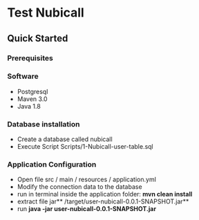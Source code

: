# Test Nubicall

## Quick Started

### Prerequisites

### Software

- Postgresql
- Maven 3.0
- Java 1.8

### Database installation

- Create a database called nubicall
- Execute Script Scripts/1-Nubicall-user-table.sql

### Application Configuration

- Open file src / main / resources / application.yml
- Modify the connection data to the database
- run in terminal inside the application folder: **mvn clean install**
- extract file jar** /target/user-nubicall-0.0.1-SNAPSHOT.jar**
- run **java -jar user-nubicall-0.0.1-SNAPSHOT.jar**
